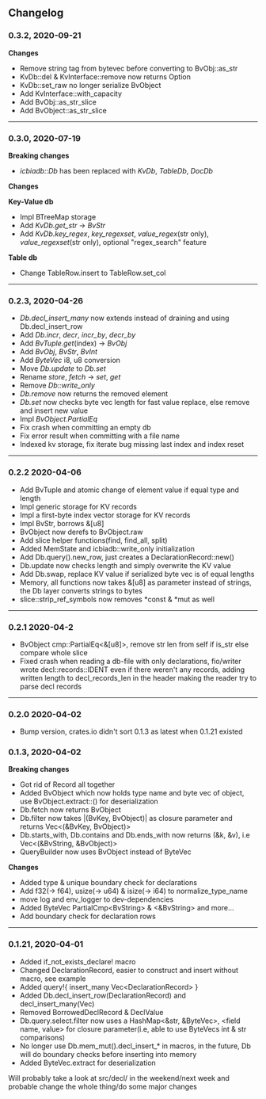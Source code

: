 ## Changelog


### 0.3.2, 2020-09-21


**Changes**

* Remove string tag from bytevec before converting to BvObj::as_str
* KvDb::del & KvInterface::remove now returns Option<BvObject>
* KvDb::set_raw no longer serialize BvObject
* Add KvInterface::with_capacity
* Add BvObj::as_str_slice
* Add BvObject::as_str_slice


---


### 0.3.0, 2020-07-19


**Breaking changes**
* *icbiadb::Db* has been replaced with *KvDb*, *TableDb*, *DocDb*

**Changes**

**Key-Value db**

* Impl BTreeMap storage
* Add *KvDb.get_str* -> *BvStr*
* Add *KvDb.key_regex*, *key_regexset*, *value_regex*(str only), *value_regexset*(str only), optional "regex_search" feature


**Table db**
* Change TableRow.insert to TableRow.set_col


---


### 0.2.3, 2020-04-26


* *Db.decl_insert_many* now extends instead of draining and using Db.decl_insert_row
* Add *Db.incr*, *decr*, *incr_by*, *decr_by*
* Add *BvTuple.get*(index) -> *BvObj*
* Add *BvObj*, *BvStr*, *BvInt*
* Add *ByteVec* i8, u8 conversion
* Move *Db.update* to *Db.set*
* Rename *store*, *fetch* -> *set*, *get*
* Remove *Db::write_only*
* *Db.remove* now returns the removed element
* *Db.set* now checks byte vec length for fast value replace, else remove and insert new value
* Impl *BvObject.PartialEq*
* Fix crash when committing an empty db
* Fix error result when committing with a file name
* Indexed kv storage, fix iterate bug missing last index and index reset


---


### 0.2.2 2020-04-06


* Add BvTuple and atomic change of element value if equal type and length 
* Impl generic storage for KV records 
* Impl a first-byte index vector storage for KV records
* Impl BvStr, borrows &[u8]
* BvObject now derefs to BvObject.raw
* Add slice helper functions(find, find_all, split)
* Added MemState and icbiadb::write_only initialization
* Add Db.query().new_row, just creates a DeclarationRecord::new()
* Db.update now checks length and simply overwrite the KV value
* Add Db.swap, replace KV value if serialized byte vec is of equal lengths
* Memory, all functions now takes &[u8] as parameter instead of strings, the Db layer converts strings to bytes
* slice::strip_ref_symbols now removes \*const & \*mut as well


---


### 0.2.1 2020-04-2


* BvObject cmp::PartialEq<&[u8]>, remove str len from self if is_str else compare whole slice
* Fixed crash when reading a db-file with only declarations, fio/writer wrote decl::records::IDENT even if there weren't any records, adding written length to decl_records_len in the header making the reader try to parse decl records


---


### 0.2.0 2020-04-02

* Bump version, crates.io didn't sort 0.1.3 as latest when 0.1.21 existed


### 0.1.3, 2020-04-02


**Breaking changes**

* Got rid of Record all together
* Added BvObject which now holds type name and byte vec of object, use BvObject.extract::<type>() for deserialization
* Db.fetch now returns BvObject
* Db.filter now takes |(BvKey, BvObject)| as closure parameter and returns Vec<(&BvKey, BvObject)>
* Db.starts_with, Db.contains and Db.ends_with now returns (&k, &v), i.e Vec<(&BvString, &BvObject)>
* QueryBuilder now uses BvObject instead of ByteVec


**Changes**

* Added type & unique boundary check for declarations
* Add f32(-> f64), usize(-> u64) & isize(-> i64) to normalize_type_name
* move log and env_logger to dev-dependencies
* Added ByteVec PartialCmp\<BvString\> & \<&BvString\> and more...
* Add boundary check for declaration rows


---


### 0.1.21, 2020-04-01


* Added if_not_exists_declare! macro
* Changed DeclarationRecord, easier to construct and insert without macro, see example
* Added query!{ insert_many Vec\<DeclarationRecord\> }
* Added Db.decl_insert_row(DeclarationRecord) and decl_insert_many(Vec<DeclarationRecord>)
* Removed BorrowedDeclRecord & DeclValue
* Db.query.select.filter now uses a HashMap<&str, &ByteVec>, <field name, value> for closure parameter(i.e, able to use ByteVecs int & str comparisons)
* No longer use Db.mem_mut().decl_insert_* in macros, in the future, Db will do boundary checks before inserting into memory
* Added ByteVec.extract for deserialization


Will probably take a look at src/decl/ in the weekend/next week and probable change the whole thing/do some major changes



